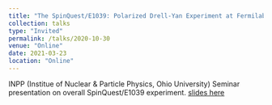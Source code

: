 ```yaml
---
title: "The SpinQuest/E1039: Polarized Drell-Yan Experiment at Fermilab"
collection: talks
type: "Invited"
permalink: /talks/2020-10-30
venue: "Online"
date: 2021-03-23
location: "Online"
---
```


INPP (Institue of Nuclear & Particle Physics, Ohio University) Seminar presentation on overall SpinQuest/E1039 experiment.  [slides here](https://abinashpun.github.io/files/INPP_OU_seminar.pdf)
